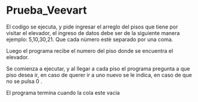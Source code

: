 # Prueba_Veevart
El codigo se ejecuta, y pide ingresar el arreglo del pisos que tiene por visitar el elevador, el ingreso de datos debe ser de la siguiente manera
ejemplo: 5,10,30,21. Que cada nùmero estè separado por una coma.

Luego el programa recibe el numero del piso donde se encuentra el elevador.

Se comienza a ejecutar, y al llegar a cada piso el programa pregunta a que piso desea ir, en caso de querer ir a uno nuevo se le indica, 
en caso de que no se pulsa 0 .

El programa termina cuando la cola este vacia
